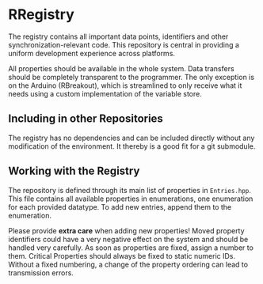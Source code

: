 RRegistry
=========

The registry contains all important data points, identifiers and other
synchronization-relevant code. This repository is central in providing
a uniform development experience across platforms.

All properties should be available in the whole system. Data transfers
should be completely transparent to the programmer. The only exception
is on the Arduino (RBreakout), which is streamlined to only receive what
it needs using a custom implementation of the variable store.

Including in other Repositories
-------------------------------

The registry has no dependencies and can be included directly without
any modification of the environment. It thereby is a good fit for a
git submodule.

Working with the Registry
-------------------------

The repository is defined through its main list of properties in `Entries.hpp`.
This file contains all available properties in enumerations, one enumeration for
each provided datatype. To add new entries, append them to the enumeration.

Please provide **extra care** when adding new properties! Moved property
identifiers could have a very negative effect on the system and should be
handled very carefully. As soon as properties are fixed, assign a number
to them. Critical Properties should always be fixed to static numeric IDs. Without
a fixed numbering, a change of the property ordering can lead to transmission errors.
